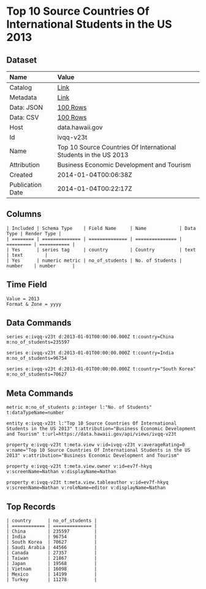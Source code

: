 # Top 10 Source Countries Of International Students in the US 2013

## Dataset

| Name | Value |
| :--- | :---- |
| Catalog | [Link](https://catalog.data.gov/dataset/top-10-source-countries-of-international-students-in-the-us-2013-44dd7) |
| Metadata | [Link](https://data.hawaii.gov/api/views/ivqq-v23t) |
| Data: JSON | [100 Rows](https://data.hawaii.gov/api/views/ivqq-v23t/rows.json?max_rows=100) |
| Data: CSV | [100 Rows](https://data.hawaii.gov/api/views/ivqq-v23t/rows.csv?max_rows=100) |
| Host | data.hawaii.gov |
| Id | ivqq-v23t |
| Name | Top 10 Source Countries Of International Students in the US 2013 |
| Attribution | Business Economic Development and Tourism |
| Created | 2014-01-04T00:06:38Z |
| Publication Date | 2014-01-04T00:22:17Z |

## Columns

```ls
| Included | Schema Type    | Field Name     | Name            | Data Type | Render Type |
| ======== | ============== | ============== | =============== | ========= | =========== |
| Yes      | series tag     | country        | Country         | text      | text        |
| Yes      | numeric metric | no_of_students | No. of Students | number    | number      |
```

## Time Field

```ls
Value = 2013
Format & Zone = yyyy
```

## Data Commands

```ls
series e:ivqq-v23t d:2013-01-01T00:00:00.000Z t:country=China m:no_of_students=235597

series e:ivqq-v23t d:2013-01-01T00:00:00.000Z t:country=India m:no_of_students=96754

series e:ivqq-v23t d:2013-01-01T00:00:00.000Z t:country="South Korea" m:no_of_students=70627
```

## Meta Commands

```ls
metric m:no_of_students p:integer l:"No. of Students" t:dataTypeName=number

entity e:ivqq-v23t l:"Top 10 Source Countries Of International Students in the US 2013" t:attribution="Business Economic Development and Tourism" t:url=https://data.hawaii.gov/api/views/ivqq-v23t

property e:ivqq-v23t t:meta.view v:id=ivqq-v23t v:averageRating=0 v:name="Top 10 Source Countries Of International Students in the US 2013" v:attribution="Business Economic Development and Tourism"

property e:ivqq-v23t t:meta.view.owner v:id=ev7f-hkyq v:screenName=Nathan v:displayName=Nathan

property e:ivqq-v23t t:meta.view.tableauthor v:id=ev7f-hkyq v:screenName=Nathan v:roleName=editor v:displayName=Nathan
```

## Top Records

```ls
| country      | no_of_students | 
| ============ | ============== | 
| China        | 235597         | 
| India        | 96754          | 
| South Korea  | 70627          | 
| Saudi Arabia | 44566          | 
| Canada       | 27357          | 
| Taiwan       | 21867          | 
| Japan        | 19568          | 
| Vietnam      | 16098          | 
| Mexico       | 14199          | 
| Turkey       | 11278          | 
```